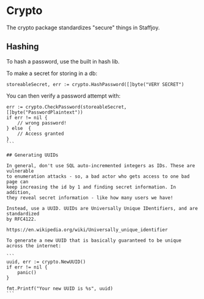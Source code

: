 # Crypto 

The crypto package standardizes "secure" things in Staffjoy.

## Hashing

To hash a password, use the built in hash lib.

To make a secret for storing in a db:
```
storeableSecret, err := crypto.HashPassword([]byte("VERY SECRET")
```

You can then verify a password attempt with:

````
err := crypto.CheckPassword(storeableSecret, []byte("PasswordPlaintext"))
if err != nil {
    // wrong password!
} else  {
    // Access granted
}
```

## Generating UUIDs

In general, don't use SQL auto-incremented integers as IDs. These are vulnerable
to enumeration attacks - so, a bad actor who gets access to one bad page can
keep increasing the id by 1 and finding secret information. In addition,
they reveal secret information - like how many users we have!

Instead, use a UUID. UUIDs are Universally Unique IDentifiers, and are standardized
by RFC4122.

https://en.wikipedia.org/wiki/Universally_unique_identifier

To generate a new UUID that is basically guaranteed to be unique across the internet:

```
uuid, err := crypto.NewUUID()
if err != nil {
    panic()
}

fmt.Printf("Your new UUID is %s", uuid)
```
